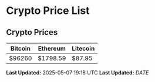 # Crypto Price List

## Crypto Prices
| Bitcoin | Ethereum | Litecoin |
| ------- | -------- | -------- |
| $96260 | $1798.59 | $87.95 |
**Last Updated:** 2025-05-07 19:18 UTC
**Last Updated:** $DATE$
